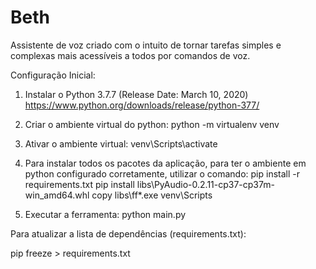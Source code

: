 # Beth

Assistente de voz criado com o intuito de tornar tarefas simples e complexas mais acessíveis a todos por comandos de voz.

Configuração Inicial:

1) Instalar o Python 3.7.7 (Release Date: March 10, 2020)
https://www.python.org/downloads/release/python-377/

2) Criar o ambiente virtual do python:
python -m virtualenv venv

3) Ativar o ambiente virtual:
venv\Scripts\activate

4) Para instalar todos os pacotes da aplicação, para ter o ambiente em python configurado corretamente, utilizar o comando:
pip install -r requirements.txt
pip install libs\PyAudio-0.2.11-cp37-cp37m-win_amd64.whl
copy libs\ff*.exe venv\Scripts

5) Executar a ferramenta:
python main.py

Para atualizar a lista de dependências (requirements.txt):

pip freeze > requirements.txt
